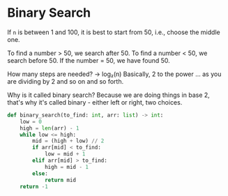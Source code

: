 # Binary Search

If `n` is between 1 and 100, it is best to start from 50, i.e., choose the middle one.

To find a number > 50, we search after 50.
To find a number < 50, we search before 50.
If the number = 50, we have found 50.

How many steps are needed? -> log₂(n)
Basically, 2 to the power ... as you are dividing by 2 and so on and so forth.

Why is it called binary search?
Because we are doing things in base 2, that's why it's called binary - either left or right, two choices.

```python
def binary_search(to_find: int, arr: list) -> int:
    low = 0
    high = len(arr) - 1
    while low <= high:
        mid = (high + low) // 2
        if arr[mid] < to_find:
            low = mid + 1
        elif arr[mid] > to_find:
            high = mid - 1
        else:
            return mid
    return -1
```